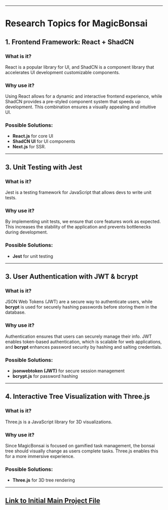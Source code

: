 
 ---
 
 # Research Topics for MagicBonsai
 
 ## 1. Frontend Framework: React + ShadCN
 ### What is it?
 React is a popular library for UI, and ShadCN is a component library that accelerates UI development customizable components.
 
 ### Why use it?
 Using React allows for a dynamic and interactive frontend experience, while ShadCN provides a pre-styled component system that speeds up development. This combination ensures a visually appealing and intuitive UI.
 
 ### Possible Solutions:
 - **React.js** for core UI
 - **ShadCN UI** for UI components
 - **Next.js** for SSR.
 
 
 ---
 
 ## 3. Unit Testing with Jest
 ### What is it?
 Jest is a testing framework for JavaScript that allows devs to write unit tests.
 
 ### Why use it?
 By implementing unit tests, we ensure that core features work as expected. This increases the stability of the application and prevents bottlenecks during development.
 
 ### Possible Solutions:
 - **Jest** for unit testing
 
 ---
 
 ## 3. User Authentication with JWT & bcrypt
 ### What is it?
 JSON Web Tokens (JWT) are a secure way to authenticate users, while **bcrypt** is used for securely hashing passwords before storing them in the database.
 
 ### Why use it?
 Authentication ensures that users can securely manage their info. JWT enables token-based authentication, which is scalable for web applications, and **bcrypt** enhances password security by hashing and salting credentials.
 
 ### Possible Solutions:
 - **jsonwebtoken (JWT)** for secure session management
 - **bcrypt.js** for password hashing
 
 ---
 
 ## 4. Interactive Tree Visualization with Three.js
 ### What is it?
 Three.js is a JavaScript library for 3D visualizations.
 
 ### Why use it?
 Since MagicBonsai is focused on gamified task management, the bonsai tree should visually change as users complete tasks. Three.js enables this for a more immersive experience.
 
 ### Possible Solutions:
 - **Three.js** for 3D tree rendering
 
 ---
 
 ## **[Link to Initial Main Project File](src/app.mjs)**  
 